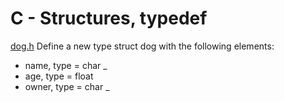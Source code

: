 # C - Structures, typedef

[dog.h](./dog.h)
Define a new type struct dog with the following elements:

- name, type = char \_
- age, type = float
- owner, type = char \_
